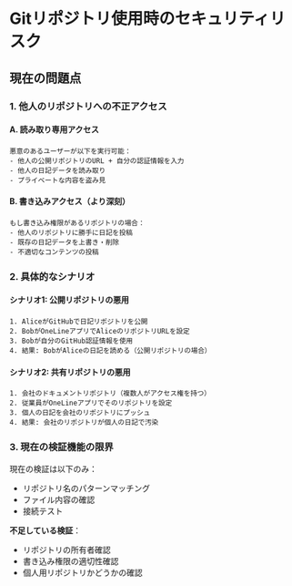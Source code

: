 # Gitリポジトリ使用時のセキュリティリスク

## 現在の問題点

### 1. 他人のリポジトリへの不正アクセス

#### A. 読み取り専用アクセス
```
悪意のあるユーザーが以下を実行可能：
- 他人の公開リポジトリのURL + 自分の認証情報を入力
- 他人の日記データを読み取り
- プライベートな内容を盗み見
```

#### B. 書き込みアクセス（より深刻）
```
もし書き込み権限があるリポジトリの場合：
- 他人のリポジトリに勝手に日記を投稿
- 既存の日記データを上書き・削除
- 不適切なコンテンツの投稿
```

### 2. 具体的なシナリオ

#### シナリオ1: 公開リポジトリの悪用
```
1. AliceがGitHubで日記リポジトリを公開
2. BobがOneLineアプリでAliceのリポジトリURLを設定
3. Bobが自分のGitHub認証情報を使用
4. 結果: BobがAliceの日記を読める（公開リポジトリの場合）
```

#### シナリオ2: 共有リポジトリの悪用
```
1. 会社のドキュメントリポジトリ（複数人がアクセス権を持つ）
2. 従業員がOneLineアプリでそのリポジトリを設定
3. 個人の日記を会社のリポジトリにプッシュ
4. 結果: 会社のリポジトリが個人の日記で汚染
```

### 3. 現在の検証機能の限界

現在の検証は以下のみ：
- リポジトリ名のパターンマッチング
- ファイル内容の確認
- 接続テスト

**不足している検証**：
- リポジトリの所有者確認
- 書き込み権限の適切性確認
- 個人用リポジトリかどうかの確認
